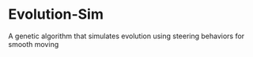# Evolution-Sim
A genetic algorithm that simulates evolution using steering behaviors for smooth moving
